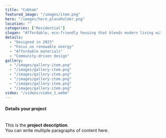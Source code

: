 ```yaml
---
title: "Cobham"
featured_image: "/images/item.png"
hero: "/images/hero_placeholder.png"
location: ""
categories: ["Residential"]
slogan: "Affordable, eco-friendly housing that blends modern living with sustainability."
details:
  - "Designed in 2023"
  - "Focus on renewable energy"
  - "Affordable materials"
  - "Community-driven design"
gallery:
  - "/images/gallery-item.png"
  - "/images/gallery-item.png"
  - "/images/gallery-item.png"
  - "/images/gallery-item.png"
  - "/images/gallery-item.png"
  - "/images/gallery-item.png"
video: "/videos/video_1.webm"
---
```

#### Details your project <br> <br>
This is the **project description**.  
You can write multiple paragraphs of content here.

